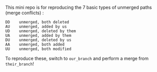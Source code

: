 This mini repo is for reproducing the 7 basic types of unmerged paths (merge conflicts) :

```
DD    unmerged, both deleted
AU    unmerged, added by us
UD    unmerged, deleted by them
UA    unmerged, added by them
DU    unmerged, deleted by us
AA    unmerged, both added
UU    unmerged, both modified
```

To reproduce these, switch to `our_branch` and perform a merge from `their_branch`!
